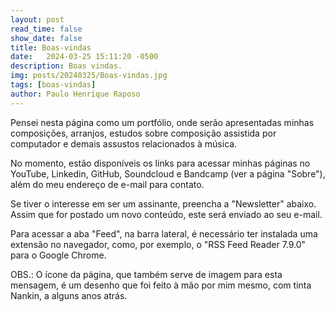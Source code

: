```yaml
---
layout: post
read_time: false
show_date: false
title: Boas-vindas
date:   2024-03-25 15:11:20 -0500
description: Boas vindas.
img: posts/20240325/Boas-vindas.jpg 
tags: [boas-vindas]
author: Paulo Henrique Raposo
---
```


Pensei nesta página como um portfólio, onde serão apresentadas minhas composições, arranjos, estudos sobre composição assistida por computador e demais assustos relacionados à música. 

No momento, estão disponíveis os links para acessar minhas páginas no YouTube, Linkedin, GitHub, Soundcloud e Bandcamp (ver a página "Sobre"), além do meu endereço de e-mail para contato.

Se tiver o interesse em ser um assinante, preencha a "Newsletter" abaixo. Assim que for postado um novo conteúdo, este será enviado ao seu e-mail. 

Para acessar a aba "Feed", na barra lateral, é necessário ter instalada uma extensão no navegador, como, por exemplo, o "RSS Feed Reader 7.9.0" para o Google Chrome. 

OBS.: O ícone da página, que também serve de imagem para esta mensagem, é um desenho que foi feito à mão por mim mesmo, com tinta Nankin, a alguns anos atrás.
